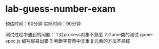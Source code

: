 # lab-guess-number-exam

预估时间：60分钟
实际时间：90分钟

测试过程中遇到的问题：
1.对process对象不熟悉
2.Game类的测试 game-spec.js 编写容易出错
3.判断字符串中无重复元素的方法不熟练


